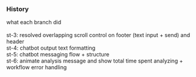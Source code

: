 ### History
what each branch did
<br>
<br>
st-3: resolved overlapping scroll control on footer (text input + send) and header <br>
st-4: chatbot output text formatting <br>
st-5: chatbot messaging flow + structure <br>
st-6: animate analysis message and show total time spent analyzing + workflow error handling <br>